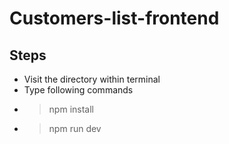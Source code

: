 # Customers-list-frontend
## Steps
- Visit the directory within terminal
- Type following commands
- > npm install
- > npm run dev
